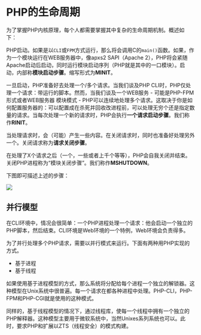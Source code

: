 # PHP的生命周期

为了掌握PHP内核原理，每个人都需要掌握其中复杂的生命周期机制。概述如下：

PHP启动。如果是以`CLI`或`FPM`方式运行，那么将会调用C的`main()`函数。如果，作为一个模块运行在WEB服务器中，像apxs2 SAPI（Apache 2），PHP将会紧随Apache启动后启动，同时运行模块启动序列（PHP就是其中的一口模块）。启动，内部称<b>模块启动步骤</b>。缩写形式为<b>MINIT</b>。

一旦启动，PHP准备好去处理一个/多个请求。当我们谈及PHP CLI时，PHP仅处理一个请求：带运行的脚本。然而，当我们谈及一个WEB服务 - 可能是PHP-FPM形式或者WEB服务器 模块模式 - PHP可以连续地处理多个请求。这取决于你是如何配置服务器的：可以配置成在杀死并回收改进程前，可以处理无穷个还是指定数量的请求。当每次处理一个新的请求时，PHP会执行<b>一个请求启动步骤</b>。我们称作<b>RINIT</b>。

当处理请求时，会（可能）产生一些内容。在关闭请求时，同时也准备好处理另外一个。关闭请求称为<b>请求关闭步骤</b>。

在处理了X个请求之后（一个，一些或者上千个等等），PHP会自我关闭并结束。关闭PHP进程称为“模块关闭步骤”。我们称作<b>MSHUTDOWN</b>。

下图即可描述上述的步骤：

<img src="http://www.phpinternalsbook.com/_images/php_classic_lifetime.png"/>

## 并行模型

在CLI环境中，情况会很简单：一个PHP进程处理一个请求：他会启动一个独立的PHP脚本，然后结束。CLI环境是Web环境的一个特例，Web环境会负责得多。

为了并行处理多个PHP请求，需要以并行模式来运行。下面有两种用PHP实现的方式。

 - 基于进程
 - 基于线程
 
 如果使用基于进程模型的方式，那么系统将分配给每个进程一个独立的解锁器。这种模型在Unix系统中很普遍。每一个请求在都各种进程中处理。PHP-CLI，PHP-FPM和PHP-CGI就是使用的这种模式。
 
同样的，基于线程模型的情况下，通过线程库，使每一个线程中拥有一个独立的PHP解释器。这种模型主要用于微软系统中，当然Unixes系列系统也可以。此时，要求PHP和扩展以ZTS（线程安全）的模式构建。

